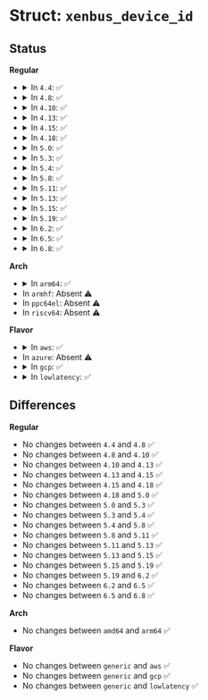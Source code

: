 # Struct: <code>xenbus_device_id</code>

## Status
<b>Regular</b>
<ul>
<li>
<details>
<summary>In <code>4.4</code>: ✅</summary>

```c
struct xenbus_device_id {
    char devicetype[32];
};
```
</details>
</li>
<li>
<details>
<summary>In <code>4.8</code>: ✅</summary>

```c
struct xenbus_device_id {
    char devicetype[32];
};
```
</details>
</li>
<li>
<details>
<summary>In <code>4.10</code>: ✅</summary>

```c
struct xenbus_device_id {
    char devicetype[32];
};
```
</details>
</li>
<li>
<details>
<summary>In <code>4.13</code>: ✅</summary>

```c
struct xenbus_device_id {
    char devicetype[32];
};
```
</details>
</li>
<li>
<details>
<summary>In <code>4.15</code>: ✅</summary>

```c
struct xenbus_device_id {
    char devicetype[32];
};
```
</details>
</li>
<li>
<details>
<summary>In <code>4.18</code>: ✅</summary>

```c
struct xenbus_device_id {
    char devicetype[32];
};
```
</details>
</li>
<li>
<details>
<summary>In <code>5.0</code>: ✅</summary>

```c
struct xenbus_device_id {
    char devicetype[32];
};
```
</details>
</li>
<li>
<details>
<summary>In <code>5.3</code>: ✅</summary>

```c
struct xenbus_device_id {
    char devicetype[32];
};
```
</details>
</li>
<li>
<details>
<summary>In <code>5.4</code>: ✅</summary>

```c
struct xenbus_device_id {
    char devicetype[32];
};
```
</details>
</li>
<li>
<details>
<summary>In <code>5.8</code>: ✅</summary>

```c
struct xenbus_device_id {
    char devicetype[32];
};
```
</details>
</li>
<li>
<details>
<summary>In <code>5.11</code>: ✅</summary>

```c
struct xenbus_device_id {
    char devicetype[32];
};
```
</details>
</li>
<li>
<details>
<summary>In <code>5.13</code>: ✅</summary>

```c
struct xenbus_device_id {
    char devicetype[32];
};
```
</details>
</li>
<li>
<details>
<summary>In <code>5.15</code>: ✅</summary>

```c
struct xenbus_device_id {
    char devicetype[32];
};
```
</details>
</li>
<li>
<details>
<summary>In <code>5.19</code>: ✅</summary>

```c
struct xenbus_device_id {
    char devicetype[32];
};
```
</details>
</li>
<li>
<details>
<summary>In <code>6.2</code>: ✅</summary>

```c
struct xenbus_device_id {
    char devicetype[32];
};
```
</details>
</li>
<li>
<details>
<summary>In <code>6.5</code>: ✅</summary>

```c
struct xenbus_device_id {
    char devicetype[32];
};
```
</details>
</li>
<li>
<details>
<summary>In <code>6.8</code>: ✅</summary>

```c
struct xenbus_device_id {
    char devicetype[32];
};
```
</details>
</li>
</ul>
<b>Arch</b>
<ul>
<li>
<details>
<summary>In <code>arm64</code>: ✅</summary>

```c
struct xenbus_device_id {
    char devicetype[32];
};
```
</details>
</li>
<li>
In <code>armhf</code>: Absent ⚠️
</li>
<li>
In <code>ppc64el</code>: Absent ⚠️
</li>
<li>
In <code>riscv64</code>: Absent ⚠️
</li>
</ul>
<b>Flavor</b>
<ul>
<li>
<details>
<summary>In <code>aws</code>: ✅</summary>

```c
struct xenbus_device_id {
    char devicetype[32];
};
```
</details>
</li>
<li>
In <code>azure</code>: Absent ⚠️
</li>
<li>
<details>
<summary>In <code>gcp</code>: ✅</summary>

```c
struct xenbus_device_id {
    char devicetype[32];
};
```
</details>
</li>
<li>
<details>
<summary>In <code>lowlatency</code>: ✅</summary>

```c
struct xenbus_device_id {
    char devicetype[32];
};
```
</details>
</li>
</ul>

## Differences
<b>Regular</b>
<ul>
<li>
No changes between <code>4.4</code> and <code>4.8</code> ✅
</li>
<li>
No changes between <code>4.8</code> and <code>4.10</code> ✅
</li>
<li>
No changes between <code>4.10</code> and <code>4.13</code> ✅
</li>
<li>
No changes between <code>4.13</code> and <code>4.15</code> ✅
</li>
<li>
No changes between <code>4.15</code> and <code>4.18</code> ✅
</li>
<li>
No changes between <code>4.18</code> and <code>5.0</code> ✅
</li>
<li>
No changes between <code>5.0</code> and <code>5.3</code> ✅
</li>
<li>
No changes between <code>5.3</code> and <code>5.4</code> ✅
</li>
<li>
No changes between <code>5.4</code> and <code>5.8</code> ✅
</li>
<li>
No changes between <code>5.8</code> and <code>5.11</code> ✅
</li>
<li>
No changes between <code>5.11</code> and <code>5.13</code> ✅
</li>
<li>
No changes between <code>5.13</code> and <code>5.15</code> ✅
</li>
<li>
No changes between <code>5.15</code> and <code>5.19</code> ✅
</li>
<li>
No changes between <code>5.19</code> and <code>6.2</code> ✅
</li>
<li>
No changes between <code>6.2</code> and <code>6.5</code> ✅
</li>
<li>
No changes between <code>6.5</code> and <code>6.8</code> ✅
</li>
</ul>
<b>Arch</b>
<ul>
<li>
No changes between <code>amd64</code> and <code>arm64</code> ✅
</li>
</ul>
<b>Flavor</b>
<ul>
<li>
No changes between <code>generic</code> and <code>aws</code> ✅
</li>
<li>
No changes between <code>generic</code> and <code>gcp</code> ✅
</li>
<li>
No changes between <code>generic</code> and <code>lowlatency</code> ✅
</li>
</ul>
